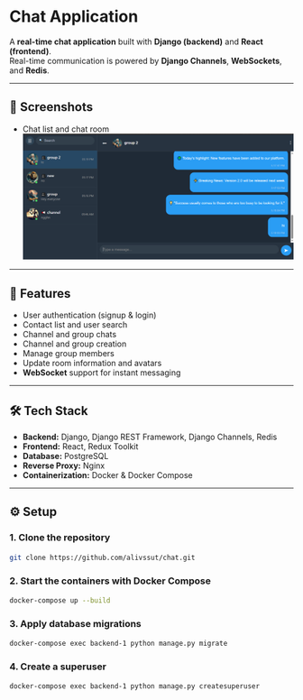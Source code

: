 # Chat Application  

A **real-time chat application** built with **Django (backend)** and **React (frontend)**.  
Real-time communication is powered by **Django Channels**, **WebSockets**, and **Redis**.  

---

## 📸 Screenshots  

- Chat list and chat room  
![1](./images/1.PNG)  

---

## 🚀 Features  
- User authentication (signup & login)  
- Contact list and user search  
- Channel and group chats  
- Channel and group creation  
- Manage group members  
- Update room information and avatars  
- **WebSocket** support for instant messaging  

---

## 🛠 Tech Stack  
- **Backend:** Django, Django REST Framework, Django Channels, Redis  
- **Frontend:** React, Redux Toolkit  
- **Database:** PostgreSQL  
- **Reverse Proxy:** Nginx  
- **Containerization:** Docker & Docker Compose  

---

## ⚙️ Setup  

### 1. Clone the repository  
```bash
git clone https://github.com/alivssut/chat.git
```

### 2. Start the containers with Docker Compose
```bash
docker-compose up --build
```
### 3. Apply database migrations
```bash
docker-compose exec backend-1 python manage.py migrate
```
### 4. Create a superuser
```bash
docker-compose exec backend-1 python manage.py createsuperuser
```